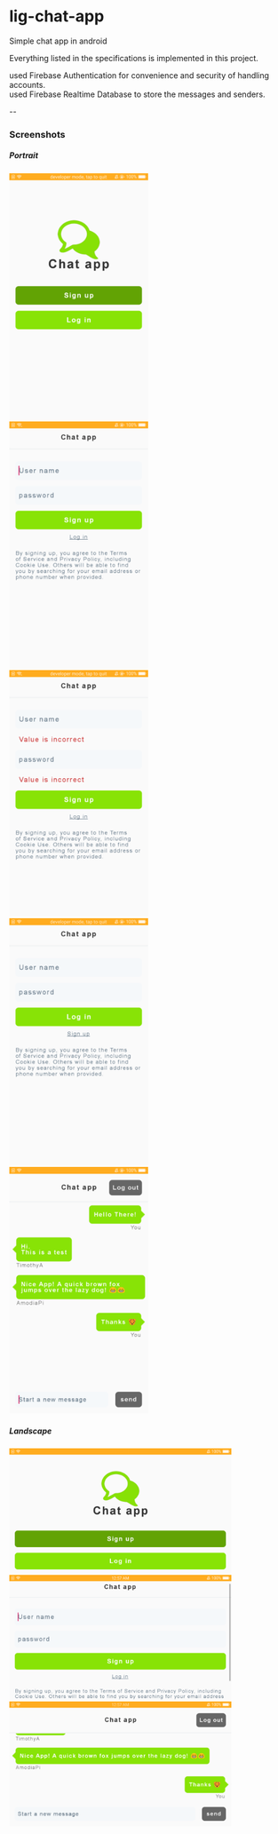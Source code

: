 
# lig-chat-app
Simple chat app in android

Everything listed in the specifications is implemented in this project.

used Firebase Authentication for convenience and security of handling accounts. <br>
used Firebase Realtime Database to store the messages and senders.

--
### Screenshots
<h5> Portrait</h5>
<img src="screenshots/landing_portrait.png" width=250>
<br>
<img src="screenshots/signup_portrait.png" width=250>
<br>
<img src="screenshots/signup_error_portrait.png" width=250>
<br>
<img src="screenshots/login_portrait.png" width=250>
<br>
<img src="screenshots/chat_portrait.png" width=250>
<br>

<h5> Landscape</h5>
<img src="screenshots/landing_landscape.png" width=400>
<br>
<img src="screenshots/signup_landscape.png" width=400>
<br>
<img src="screenshots/chat_landscape.png" width=400>
<br>
